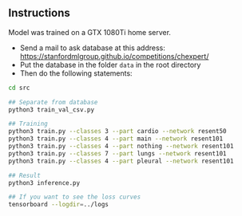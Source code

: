 ## Instructions

Model was trained on a GTX 1080Ti home server.

* Send a mail to ask database at this address: https://stanfordmlgroup.github.io/competitions/chexpert/
* Put the database in the folder `data` in the root directory
* Then do the following statements:

```bash
cd src

## Separate from database
python3 train_val_csv.py

## Training
python3 train.py --classes 3 --part cardio --network resent50
python3 train.py --classes 4 --part main --network resent101
python3 train.py --classes 4 --part nothing --network resent101
python3 train.py --classes 7 --part lungs --network resent101
python3 train.py --classes 4 --part pleural --network resent101

## Result
python3 inference.py

## If you want to see the loss curves
tensorboard --logdir=../logs
```
